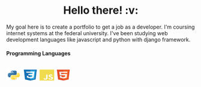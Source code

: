 <h1 align="center"> 
      Hello there!  :v:
</h1>


My goal here is to create a portfolio to get a job as a developer. I'm coursing internet systems at the federal university. I've been studying web development languages like javascript and python with django framework.

<h4> Programming Languages</h4>
<div style="display: inline_block"><br>
  <img align="center" alt="Tomaz-Python" height="30" width="40" src="https://raw.githubusercontent.com/devicons/devicon/master/icons/python/python-original.svg">
  <img align="center" alt="Tomaz-CSS" height="30" width="40" src="https://raw.githubusercontent.com/devicons/devicon/master/icons/css3/css3-original.svg">
  <img align="center" alt="Tomaz-Js" height="30" width="40" src="https://raw.githubusercontent.com/devicons/devicon/master/icons/javascript/javascript-plain.svg">
  <img align="center" alt="Tomaz-HTML" height="30" width="40" src="https://raw.githubusercontent.com/devicons/devicon/master/icons/html5/html5-original.svg">
</div>
